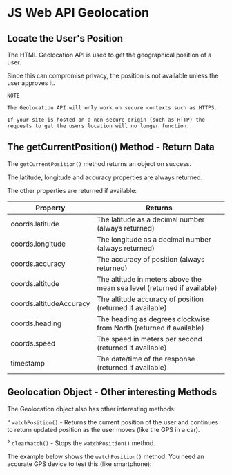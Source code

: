 # JS Web API Geolocation

## Locate the User's Position

The HTML Geolocation API is used to get the geographical position of a user.

Since this can compromise privacy, the position is not available unless the user approves it.

```
NOTE

The Geolocation API will only work on secure contexts such as HTTPS.

If your site is hosted on a non-secure origin (such as HTTP) the requests to get the users location will no longer function.
```

## The getCurrentPosition() Method - Return Data

The `getCurrentPosition()` method returns an object on success. 

The latitude, longitude and accuracy properties are always returned. 

The other properties are returned if available:

| Property | Returns |
|----------|---------|
| coords.latitude | The latitude as a decimal number (always returned)
| coords.longitude | The longitude as a decimal number (always returned)
| coords.accuracy | The accuracy of position (always returned)
| coords.altitude | The altitude in meters above the mean sea level (returned if available)
| coords.altitudeAccuracy | The altitude accuracy of position (returned if available)
| coords.heading | The heading as degrees clockwise from North (returned if available)
| coords.speed | The speed in meters per second (returned if available)
| timestamp	| The date/time of the response (returned if available)

## Geolocation Object - Other interesting Methods

The Geolocation object also has other interesting methods:

° `watchPosition()` - Returns the current position of the user and continues to return updated position as the user moves (like the GPS in a car).

° `clearWatch()` - Stops the `watchPosition()` method.

The example below shows the `watchPosition()` method. You need an accurate GPS device to test this (like smartphone):
